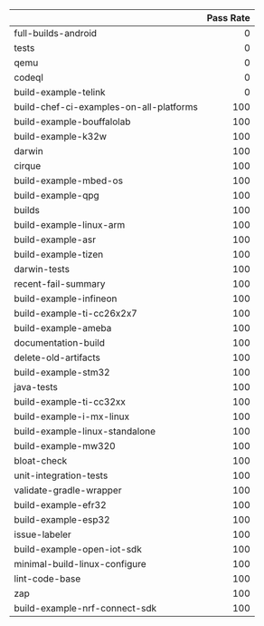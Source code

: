 |                                         |   Pass Rate |
|:----------------------------------------|------------:|
| full-builds-android                     |           0 |
| tests                                   |           0 |
| qemu                                    |           0 |
| codeql                                  |           0 |
| build-example-telink                    |           0 |
| build-chef-ci-examples-on-all-platforms |         100 |
| build-example-bouffalolab               |         100 |
| build-example-k32w                      |         100 |
| darwin                                  |         100 |
| cirque                                  |         100 |
| build-example-mbed-os                   |         100 |
| build-example-qpg                       |         100 |
| builds                                  |         100 |
| build-example-linux-arm                 |         100 |
| build-example-asr                       |         100 |
| build-example-tizen                     |         100 |
| darwin-tests                            |         100 |
| recent-fail-summary                     |         100 |
| build-example-infineon                  |         100 |
| build-example-ti-cc26x2x7               |         100 |
| build-example-ameba                     |         100 |
| documentation-build                     |         100 |
| delete-old-artifacts                    |         100 |
| build-example-stm32                     |         100 |
| java-tests                              |         100 |
| build-example-ti-cc32xx                 |         100 |
| build-example-i-mx-linux                |         100 |
| build-example-linux-standalone          |         100 |
| build-example-mw320                     |         100 |
| bloat-check                             |         100 |
| unit-integration-tests                  |         100 |
| validate-gradle-wrapper                 |         100 |
| build-example-efr32                     |         100 |
| build-example-esp32                     |         100 |
| issue-labeler                           |         100 |
| build-example-open-iot-sdk              |         100 |
| minimal-build-linux-configure           |         100 |
| lint-code-base                          |         100 |
| zap                                     |         100 |
| build-example-nrf-connect-sdk           |         100 |